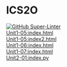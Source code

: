 # ICS2O
[![GitHub Super-Linter](https://github.com/amelia-mohr/ICS2O/workflows/Lint%20Code%20Base/badge.svg)](https://github.com/marketplace/actions/super-linter)
<br>
[Unit1-05:index.html](./Unit%201/Unit%201-05/index.html)
<br>
[Unit1-05:index2.html](./Unit%201/Unit%201-05/index2.html)
<br>
[Unit1-06:index.html](./Unit%201/Unit%201-06/index.html)
<br>
[Unit1-07:index.html](./Unit%201/Unit%201-07/index.html)
<br>
[Unit2-01:index.py](./Unit%202/Unit%202-01/index.py)
